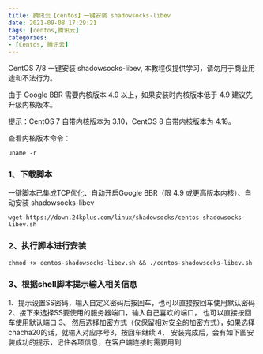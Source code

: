 ```yaml
---
title: 腾讯云【centos】一键安装 shadowsocks-libev
date: 2021-09-08 17:29:21
tags: [centos,腾讯云]
categories:
- [Centos, 腾讯云]
---
```


CentOS 7/8 一键安装 shadowsocks-libev, 本教程仅提供学习，请勿用于商业用途和不法行为。

由于 Google BBR 需要内核版本 4.9 以上，如果安装时内核版本低于 4.9 建议先升级内核版本。

提示：CentOS 7 自带内核版本为 3.10，CentOS 8 自带内核版本为 4.18。

查看内核版本命令：

    uname -r

### 1、下载脚本
一键脚本已集成TCP优化、自动开启Google BBR（限 4.9 或更高版本内核）、自动安装 shadowsocks-libev

    wget https://down.24kplus.com/linux/shadowsocks/centos-shadowsocks-libev.sh

### 2、执行脚本进行安装
    chmod +x centos-shadowsocks-libev.sh && ./centos-shadowsocks-libev.sh

### 3、根据shell脚本提示输入相关信息
1、提示设置SS密码，输入自定义密码后按回车，也可以直接按回车使用默认密码
2、接下来选择SS要使用的服务器端口，输入自己喜欢的端口， 也可以直接按回车使用默认端口
3、 然后选择加密方式（仅保留相对安全的加密方式），如果选择chacha20的话，就输入对应序号3，按回车继续
4、 安装完成后，会有如下图安装成功的提示，记住各项信息，在客户端连接时需要用到
